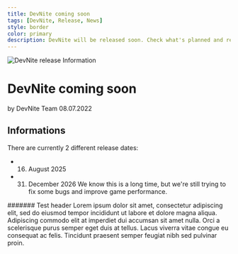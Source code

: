 ```yaml
---
title: DevNite coming soon
tags: [DevNite, Release, News]
style: border
color: primary
description: DevNite will be released soon. Check what's planned and read more about the release!
---
```


![DevNite release Information](https://cdn2.unrealengine.com/Fortnite%2Fblog%2Fhosting-a-private-match%2F12BR_Competitive_Evergreen_NewsHeader-1920x1080-b5b127c8e41010d113f1c003f9a3302e1eca1b95.jpg)

# DevNite coming soon
by DevNite Team
08.07.2022

## Informations
There are currently 2 different release dates:
- 16. August 2025
- 31. December 2026
We know this is a long time, but we're still trying to fix some bugs and improve game performance.

####### Test header
Lorem ipsum dolor sit amet, consectetur adipiscing elit, sed do eiusmod tempor incididunt ut labore et dolore magna aliqua. Adipiscing commodo elit at imperdiet dui accumsan sit amet nulla. Orci a scelerisque purus semper eget duis at tellus. Lacus viverra vitae congue eu consequat ac felis. Tincidunt praesent semper feugiat nibh sed pulvinar proin.